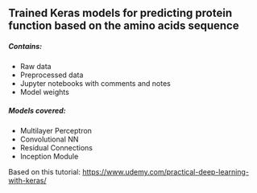 ## Trained Keras models for predicting protein function based on the amino acids sequence

##### Contains:
* Raw data
* Preprocessed data
* Jupyter notebooks with comments and notes
* Model weights  

##### Models covered: 

* Multilayer Perceptron 
* Convolutional NN
* Residual Connections 
* Inception Module

Based on this tutorial: https://www.udemy.com/practical-deep-learning-with-keras/